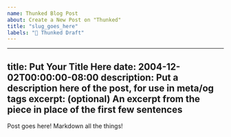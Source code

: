 ```yaml
---
name: Thunked Blog Post
about: Create a New Post on "Thunked"
title: "slug_goes_here"
labels: "📝 Thunked Draft"
---
```


---
title: Put Your Title Here
date: 2004-12-02T00:00:00-08:00
description: Put a description here of the post, for use in meta/og tags
excerpt: (optional) An excerpt from the piece in place of the first few sentences
---

Post goes here! Markdown all the things!
